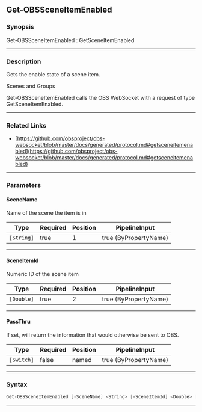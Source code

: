 Get-OBSSceneItemEnabled
-----------------------
### Synopsis
Get-OBSSceneItemEnabled : GetSceneItemEnabled

---
### Description

Gets the enable state of a scene item.

Scenes and Groups


Get-OBSSceneItemEnabled calls the OBS WebSocket with a request of type GetSceneItemEnabled.

---
### Related Links
* [https://github.com/obsproject/obs-websocket/blob/master/docs/generated/protocol.md#getsceneitemenabled](https://github.com/obsproject/obs-websocket/blob/master/docs/generated/protocol.md#getsceneitemenabled)



---
### Parameters
#### **SceneName**

Name of the scene the item is in






|Type      |Required|Position|PipelineInput        |
|----------|--------|--------|---------------------|
|`[String]`|true    |1       |true (ByPropertyName)|



---
#### **SceneItemId**

Numeric ID of the scene item






|Type      |Required|Position|PipelineInput        |
|----------|--------|--------|---------------------|
|`[Double]`|true    |2       |true (ByPropertyName)|



---
#### **PassThru**

If set, will return the information that would otherwise be sent to OBS.






|Type      |Required|Position|PipelineInput        |
|----------|--------|--------|---------------------|
|`[Switch]`|false   |named   |true (ByPropertyName)|



---
### Syntax
```PowerShell
Get-OBSSceneItemEnabled [-SceneName] <String> [-SceneItemId] <Double> [-PassThru] [<CommonParameters>]
```
---
